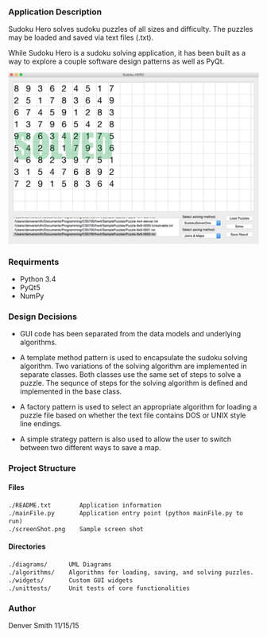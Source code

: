 ### Application Description ###

Sudoku Hero solves sudoku puzzles of all
sizes and difficulty. The puzzles may be
loaded and saved via text files (.txt).

While Sudoku Hero is a sudoku solving
application, it has been built as a way
to explore a couple software design patterns
as well as PyQt.

![Sudoku Hero](https://github.com/denvaar/SudokuHero/blob/master/screenShot.png)

### Requirments ###

- Python 3.4
- PyQt5
- NumPy

### Design Decisions ###

- GUI code has been separated from the data
models and underlying algorithms.

- A template method pattern is used to encapsulate
the sudoku solving algorithm. Two variations of the
solving algorithm are implemented in separate classes.
Both classes use the same set of steps to solve a puzzle.
The sequnce of steps for the solving algorithm is defined
and implemented in the base class.

- A factory pattern is used to select an appropriate
algorithm for loading a puzzle file based on whether the
text file contains DOS or UNIX style line endings.

- A simple strategy pattern is also used to allow
the user to switch between two different ways to save
a map.

### Project Structure ###

#### Files ####

    ./README.txt        Application information
    ./mainFile.py       Application entry point (python mainFile.py to run)
    ./screenShot.png    Sample screen shot

#### Directories ####

    ./diagrams/      UML Diagrams
    ./algorithms/    Algorithms for loading, saving, and solving puzzles.
    ./widgets/       Custom GUI widgets
    ./unittests/     Unit tests of core functionalities

### Author ###

Denver Smith
11/15/15


